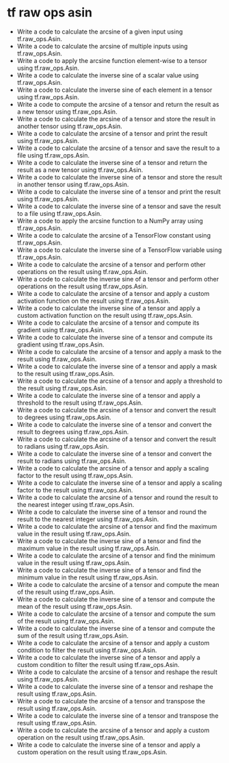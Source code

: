 # tf raw ops asin

- Write a code to calculate the arcsine of a given input using tf.raw_ops.Asin.
- Write a code to calculate the arcsine of multiple inputs using tf.raw_ops.Asin.
- Write a code to apply the arcsine function element-wise to a tensor using tf.raw_ops.Asin.
- Write a code to calculate the inverse sine of a scalar value using tf.raw_ops.Asin.
- Write a code to calculate the inverse sine of each element in a tensor using tf.raw_ops.Asin.
- Write a code to compute the arcsine of a tensor and return the result as a new tensor using tf.raw_ops.Asin.
- Write a code to calculate the arcsine of a tensor and store the result in another tensor using tf.raw_ops.Asin.
- Write a code to calculate the arcsine of a tensor and print the result using tf.raw_ops.Asin.
- Write a code to calculate the arcsine of a tensor and save the result to a file using tf.raw_ops.Asin.
- Write a code to calculate the inverse sine of a tensor and return the result as a new tensor using tf.raw_ops.Asin.
- Write a code to calculate the inverse sine of a tensor and store the result in another tensor using tf.raw_ops.Asin.
- Write a code to calculate the inverse sine of a tensor and print the result using tf.raw_ops.Asin.
- Write a code to calculate the inverse sine of a tensor and save the result to a file using tf.raw_ops.Asin.
- Write a code to apply the arcsine function to a NumPy array using tf.raw_ops.Asin.
- Write a code to calculate the arcsine of a TensorFlow constant using tf.raw_ops.Asin.
- Write a code to calculate the inverse sine of a TensorFlow variable using tf.raw_ops.Asin.
- Write a code to calculate the arcsine of a tensor and perform other operations on the result using tf.raw_ops.Asin.
- Write a code to calculate the inverse sine of a tensor and perform other operations on the result using tf.raw_ops.Asin.
- Write a code to calculate the arcsine of a tensor and apply a custom activation function on the result using tf.raw_ops.Asin.
- Write a code to calculate the inverse sine of a tensor and apply a custom activation function on the result using tf.raw_ops.Asin.
- Write a code to calculate the arcsine of a tensor and compute its gradient using tf.raw_ops.Asin.
- Write a code to calculate the inverse sine of a tensor and compute its gradient using tf.raw_ops.Asin.
- Write a code to calculate the arcsine of a tensor and apply a mask to the result using tf.raw_ops.Asin.
- Write a code to calculate the inverse sine of a tensor and apply a mask to the result using tf.raw_ops.Asin.
- Write a code to calculate the arcsine of a tensor and apply a threshold to the result using tf.raw_ops.Asin.
- Write a code to calculate the inverse sine of a tensor and apply a threshold to the result using tf.raw_ops.Asin.
- Write a code to calculate the arcsine of a tensor and convert the result to degrees using tf.raw_ops.Asin.
- Write a code to calculate the inverse sine of a tensor and convert the result to degrees using tf.raw_ops.Asin.
- Write a code to calculate the arcsine of a tensor and convert the result to radians using tf.raw_ops.Asin.
- Write a code to calculate the inverse sine of a tensor and convert the result to radians using tf.raw_ops.Asin.
- Write a code to calculate the arcsine of a tensor and apply a scaling factor to the result using tf.raw_ops.Asin.
- Write a code to calculate the inverse sine of a tensor and apply a scaling factor to the result using tf.raw_ops.Asin.
- Write a code to calculate the arcsine of a tensor and round the result to the nearest integer using tf.raw_ops.Asin.
- Write a code to calculate the inverse sine of a tensor and round the result to the nearest integer using tf.raw_ops.Asin.
- Write a code to calculate the arcsine of a tensor and find the maximum value in the result using tf.raw_ops.Asin.
- Write a code to calculate the inverse sine of a tensor and find the maximum value in the result using tf.raw_ops.Asin.
- Write a code to calculate the arcsine of a tensor and find the minimum value in the result using tf.raw_ops.Asin.
- Write a code to calculate the inverse sine of a tensor and find the minimum value in the result using tf.raw_ops.Asin.
- Write a code to calculate the arcsine of a tensor and compute the mean of the result using tf.raw_ops.Asin.
- Write a code to calculate the inverse sine of a tensor and compute the mean of the result using tf.raw_ops.Asin.
- Write a code to calculate the arcsine of a tensor and compute the sum of the result using tf.raw_ops.Asin.
- Write a code to calculate the inverse sine of a tensor and compute the sum of the result using tf.raw_ops.Asin.
- Write a code to calculate the arcsine of a tensor and apply a custom condition to filter the result using tf.raw_ops.Asin.
- Write a code to calculate the inverse sine of a tensor and apply a custom condition to filter the result using tf.raw_ops.Asin.
- Write a code to calculate the arcsine of a tensor and reshape the result using tf.raw_ops.Asin.
- Write a code to calculate the inverse sine of a tensor and reshape the result using tf.raw_ops.Asin.
- Write a code to calculate the arcsine of a tensor and transpose the result using tf.raw_ops.Asin.
- Write a code to calculate the inverse sine of a tensor and transpose the result using tf.raw_ops.Asin.
- Write a code to calculate the arcsine of a tensor and apply a custom operation on the result using tf.raw_ops.Asin.
- Write a code to calculate the inverse sine of a tensor and apply a custom operation on the result using tf.raw_ops.Asin.